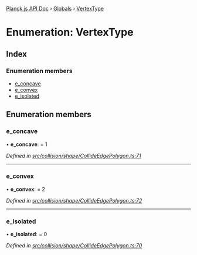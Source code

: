 [Planck.js API Doc](../README.md) › [Globals](../globals.md) › [VertexType](vertextype.md)

# Enumeration: VertexType

## Index

### Enumeration members

* [e_concave](vertextype.md#e_concave)
* [e_convex](vertextype.md#e_convex)
* [e_isolated](vertextype.md#e_isolated)

## Enumeration members

###  e_concave

• **e_concave**: = 1

*Defined in [src/collision/shape/CollideEdgePolygon.ts:71](https://github.com/shakiba/planck.js/blob/7e469c4/src/collision/shape/CollideEdgePolygon.ts#L71)*

___

###  e_convex

• **e_convex**: = 2

*Defined in [src/collision/shape/CollideEdgePolygon.ts:72](https://github.com/shakiba/planck.js/blob/7e469c4/src/collision/shape/CollideEdgePolygon.ts#L72)*

___

###  e_isolated

• **e_isolated**: = 0

*Defined in [src/collision/shape/CollideEdgePolygon.ts:70](https://github.com/shakiba/planck.js/blob/7e469c4/src/collision/shape/CollideEdgePolygon.ts#L70)*
